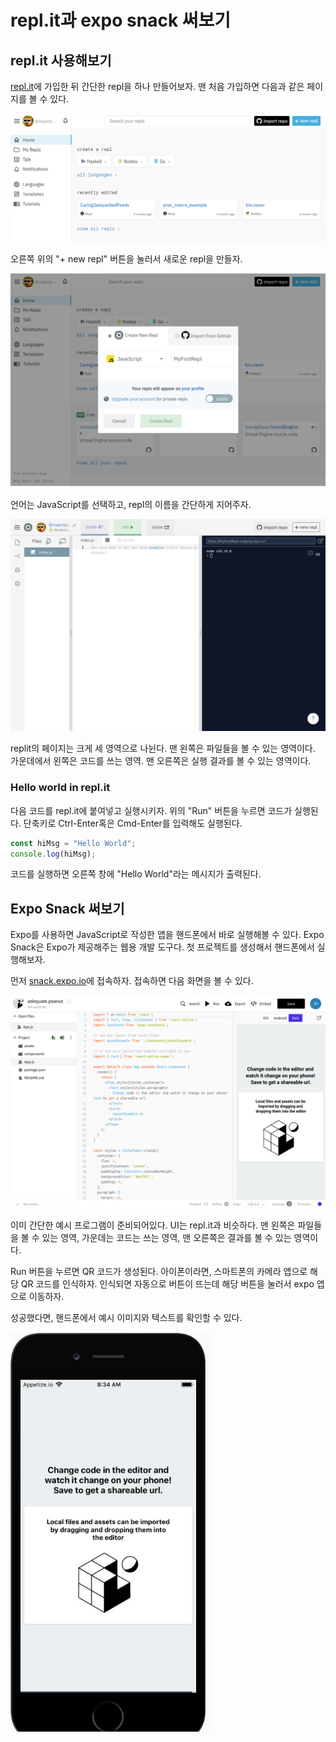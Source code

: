 # repl.it과 expo snack 써보기

## repl.it 사용해보기

[repl.it](https://repl.it)에 가입한 뒤 간단한 repl을 하나 만들어보자.
맨 처음 가입하면 다음과 같은 페이지를 볼 수 있다.

![replit 첫 페이지](./replit-main.png)

오른쪽 위의 "+ new repl" 버튼을 눌러서 새로운 repl을 만들자.

![replit repl 만들기 팝업](./replit-createrepl-popup.png)

언어는 JavaScript를 선택하고, repl의 이름을 간단하게 지어주자.

![replit repl 페이지](./replit-repl-page.png)

replit의 페이지는 크게 세 영역으로 나뉜다. 맨 왼쪽은 파일들을 볼 수 있는 영역이다. 가운데에서 왼쪽은 코드를 쓰는 영역. 맨 오른쪽은 실행 결과를 볼 수 있는 영역이다.

### Hello world in repl.it

다음 코드를 repl.it에 붙여넣고 실행시키자. 위의 "Run" 버튼을 누르면 코드가 실행된다.
단축키로 Ctrl-Enter혹은 Cmd-Enter를 입력해도 실행된다.

[//]: # (복사해서 붙여넣는 것보다 직접 쳐서 써보는 걸 추천, 에러메시지도 직접 봐보고 수정해보는 경험이 필요하다.)

```js
const hiMsg = "Hello World";
console.log(hiMsg);
```

코드를 실행하면 오른쪽 창에 "Hello World"라는 메시지가 출력된다.

## Expo Snack 써보기

Expo를 사용하면 JavaScript로 작성한 앱을 핸드폰에서 바로 실행해볼 수 있다. Expo Snack은 Expo가 제공해주는 웹용 개발 도구다. 첫 프로젝트를 생성해서 핸드폰에서 실행해보자.

먼저 [snack.expo.io](https://snack.expo.io)에 접속하자. 접속하면 다음 화면을 볼 수 있다.

![expo snack 첫 페이지](./expo-snack-first-page.png)

이미 간단한 예시 프로그램이 준비되어있다. UI는 repl.it과 비슷하다. 맨 왼쪽은 파일들을 볼 수 있는 영역, 가운데는 코드는 쓰는 영역, 맨 오른쪽은 결과를 볼 수 있는 영역이다.

Run 버튼을 누르면 QR 코드가 생성된다. 아이폰이라면, 스마트폰의 카메라 앱으로 해당 QR 코드를 인식하자. 인식되면 자동으로 버튼이 뜨는데 해당 버튼을 눌러서 expo 앱으로 이동하자.

성공했다면, 핸드폰에서 예시 이미지와 텍스트를 확인할 수 있다.

![성공 이미지](./expo-snack-example-in-phone.png)
